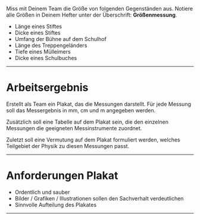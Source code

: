 Miss mit Deinem Team die Größe von folgenden Gegenständen aus. Notiere alle Größen in Deinem Hefter unter der Überschrift: **Größenmessung**.

- Länge eines Stiftes
- Dicke eines Stiftes
- Umfang der Bühne auf dem Schulhof
- Länge des Treppengeländers
- Tiefe eines Mülleimers
- Dicke eines Schulbuches

---

# Arbeitsergebnis

Erstellt als Team ein Plakat, das die Messungen darstellt. Für jede Messung soll das Messergebnis in mm, cm und m angegeben werden.

Zusätzlich soll eine Tabelle auf dem Plakat sein, die den einzelnen Messungen die geeigneten Messinstrumente zuordnet.

Zuletzt soll eine Vermutung auf dem Plakat formuliert werden, welches Teilgebiet der Physik zu diesen Messungen passt.

---

# Anforderungen Plakat

- Ordentlich und sauber
- Bilder / Grafiken / Illustrationen sollen den Sachverhalt verdeutlichen
- Sinnvolle Aufteilung des Plakates

---

